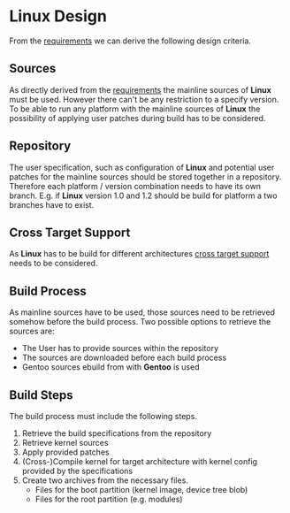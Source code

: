 # Linux Design
From the [requirements](../requirements.md) we can derive the following design
criteria. 

## Sources 
As directly derived from the [requirements](../requirements.md) the mainline
sources of **Linux** must be used. However there can't be any restriction to a
specify version. To be able to run any platform with the mainline sources of
**Linux** the possibility of applying user patches during build has to be
considered.

## Repository
The user specification, such as configuration of **Linux** and potential user
patches for the mainline sources should be stored together in a repository.
Therefore each platform / version combination needs to have its own branch. E.g.
if **Linux** version 1.0 and 1.2 should be build for platform a two branches
  have to exist.

## Cross Target Support
As **Linux** has to be build for different architectures [cross target
support](../design.md#cross-target-support) needs to be considered. 

## Build Process
As mainline sources have to be used, those sources need to be retrieved somehow
before the build process. Two possible options to retrieve the sources are:

* The User has to provide sources within the repository
* The sources are downloaded before each build process
* Gentoo sources ebuild from with **Gentoo** is used

## Build Steps
The build process must include the following steps.

1. Retrieve the build specifications from the repository
1. Retrieve kernel sources
1. Apply provided patches
1. (Cross-)Compile kernel for target architecture with kernel config provided by
   the specifications
1. Create two archives from the necessary files.
    * Files for the boot partition (kernel image, device tree blob)
    * Files for the root partition (e.g. modules)

